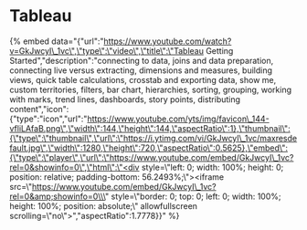 # Tableau

{% embed data="{\"url\":\"https://www.youtube.com/watch?v=GkJwcyI\_1vc\",\"type\":\"video\",\"title\":\"Tableau Getting Started\",\"description\":\"connecting to data, joins and data preparation, connecting live versus extracting, dimensions and measures, building views, quick table calculations, crosstab and exporting data, show me, custom territories, filters, bar chart, hierarchies, sorting, grouping, working with marks, trend lines, dashboards, story points, distributing content\",\"icon\":{\"type\":\"icon\",\"url\":\"https://www.youtube.com/yts/img/favicon\_144-vfliLAfaB.png\",\"width\":144,\"height\":144,\"aspectRatio\":1},\"thumbnail\":{\"type\":\"thumbnail\",\"url\":\"https://i.ytimg.com/vi/GkJwcyI\_1vc/maxresdefault.jpg\",\"width\":1280,\"height\":720,\"aspectRatio\":0.5625},\"embed\":{\"type\":\"player\",\"url\":\"https://www.youtube.com/embed/GkJwcyI\_1vc?rel=0&showinfo=0\",\"html\":\"<div style=\\\"left: 0; width: 100%; height: 0; position: relative; padding-bottom: 56.2493%;\\\"><iframe src=\\\"https://www.youtube.com/embed/GkJwcyI\_1vc?rel=0&amp;showinfo=0\\\" style=\\\"border: 0; top: 0; left: 0; width: 100%; height: 100%; position: absolute;\\\" allowfullscreen scrolling=\\\"no\\\"></iframe></div>\",\"aspectRatio\":1.7778}}" %}


